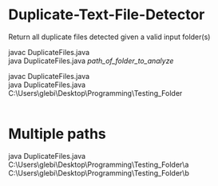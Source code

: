 # Duplicate-Text-File-Detector
Return all duplicate files detected given a valid input folder(s)

javac DuplicateFiles.java  
java DuplicateFiles.java _path_of_folder_to_analyze_  <br>

javac DuplicateFiles.java <br>
java DuplicateFiles.java C:\Users\glebi\Desktop\Programming\Testing_Folder <br> <br>
# Multiple paths
java DuplicateFiles.java C:\Users\glebi\Desktop\Programming\Testing_Folder\a C:\Users\glebi\Desktop\Programming\Testing_Folder\b
